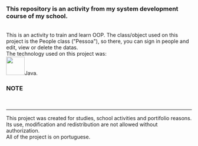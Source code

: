 <h3>This repository is an activity from my system development course of my school.</h3><br>
This is an activity to train and learn OOP. The class/object used on this project is the People class ("Pessoa"), so there, you can sign in people and edit, view or delete the datas.<br>
The technology used on this project was:<br>
<img src="https://cdn.jsdelivr.net/gh/devicons/devicon/icons/java/java-original.svg" width="50" height="50"/>Java.<br>
<h3>NOTE</h3><br>
<hr>
This project was created for studies, school activities and portifolio reasons. Its use, modification and redistribution are not allowed without authorization.<br>
All of the project is on portuguese.

